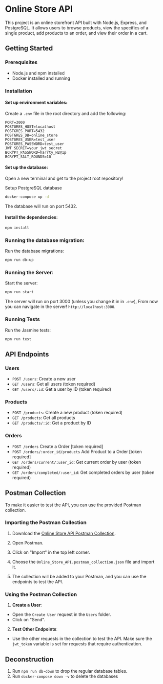 # Online Store API

This project is an online storefront API built with Node.js, Express, and PostgreSQL. It allows users to browse products, view the specifics of a single product, add products to an order, and view their order in a cart.

## Getting Started

### Prerequisites

- Node.js and npm installed
- Docker installed and running

### Installation

#### Set up environment variables:

Create a `.env` file in the root directory and add the following:

```env
PORT=3000
POSTGRES_HOST=localhost
POSTGRES_PORT=5432
POSTGRES_DB=online_store
POSTGRES_USER=test_user
POSTGRES_PASSWORD=test_user
JWT_SECRET=your_jwt_secret
BCRYPT_PASSWORD=harrty_H2@1p
BCRYPT_SALT_ROUNDS=10
```

#### Set up the database:

Open a new terminal and get to the project root repository!

Setup PostgreSQL database
```bash
docker-compose up -d
```

The database will run on port 5432. 

#### Install the dependencies:

```bash
npm install
```

### Running the database migration:

Run the database migrations:

```bash
npm run db-up
```

### Running the Server:

Start the server:

```bash
npm run start
```

The server will run on port 3000 (unless you change it in in `.env`), From now you can navigate in the server! `http://localhost:3000`.

### Running Tests

Run the Jasmine tests:

```bash
npm run test
```

## API Endpoints

### Users

- `POST /users`: Create a new user
- `GET /users`: Get all users (token required)
- `GET /users/:id`: Get a user by ID (token required)

### Products

- `POST /products`: Create a new product (token required)
- `GET /products`: Get all products
- `GET /products/:id`: Get a product by ID

### Orders

- `POST /orders` Create a Order [token required]
- `POST /orders/:order_id/products` Add Product to a Order [token required]
- `GET /orders/current/:user_id`: Get current order by user (token required)
- `GET /orders/completed/:user_id`: Get completed orders by user (token required)

## Postman Collection

To make it easier to test the API, you can use the provided Postman collection.

### Importing the Postman Collection

1. Download the [Online Store API Postman Collection](./Online_Store_API.postman_collection.json).

2. Open Postman.

3. Click on "Import" in the top left corner.

4. Choose the `Online_Store_API.postman_collection.json` file and import it.

5. The collection will be added to your Postman, and you can use the endpoints to test the API.

### Using the Postman Collection

1. **Create a User**:
- Open the `Create User` request in the `Users` folder.
- Click on "Send".

2. **Test Other Endpoints**:
- Use the other requests in the collection to test the API. Make sure the `jwt_token` variable is set for requests that require authentication.

## Deconstruction

1. Run `npm run db-down` to drop the regular database tables.
2. Run `docker-compose down -v` to delete the databases